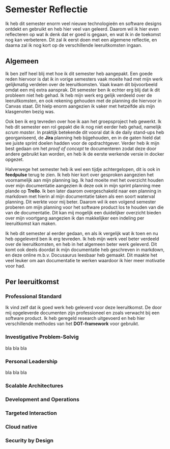 # Semester Reflectie
Ik heb dit semester enorm veel nieuwe technologieën en software designs ontdekt en gebruikt en heb hier veel van geleerd. Daarom wil ik hier even reflecteren op wat ik denk dat er goed is gegaan, en wat ik in de toekomst nog kan verbeteren. Dit zal ik eerst doen met een algemene reflectie, en daarna zal ik nog kort op de verschillende leeruitkomsten ingaan.

## Algemeen
Ik ben zelf heel blij met hoe ik dit semester heb aangepakt. Een goede reden hiervoor is dat ik in vorige semesters vaak moeite had met mijn werk gelijkmatig verdelen over de leeruitkomsten. Vaak kwam dit bijvoorbeeld omdat een mij extra aansprak. Dit semester ben ik echter erg blij dat ik dit probleem niet heb gehad. Ik heb mijn werk erg gelijk verdeeld over de leeruitkomsten, en ook rekening gehouden met de planning die hiervoor in Canvas staat. Dit hielp enorm aangezien ik vaker met hetzelfde als mijn klasgenoten bezig was. 

Ook ben ik erg tevreden over hoe ik aan het groepsproject heb gewerkt. Ik heb dit semester een rol gepakt die ik nog niet eerder heb gehad, namelijk *scrum master*. In praktijk betekende dit vooral dat ik de daily stand-ups heb georganiseerd, de **Jira** planning heb bijgehouden, en in de gaten hield dat we juiste sprint doelen hadden voor de opdrachtgever. Verder heb ik mijn best gedaan om het *proof of concept* te documenteren zodat deze door andere gebruikt kan worden, en heb ik de eerste werkende versie in docker opgezet. 

Halverwege het semester heb ik wel een tijdje achtergelopen, dit is ook in **feedpulse** terug te zien. Ik heb hier kort over gesproken aangezien het voornamelijk aan mijn planning lag. Ik had moeite met het overzicht houden over mijn documentatie aangezien ik deze ook in mijn sprint planning mee plande op **Trello**. Ik ben later daarom overgeschakeld naar een planning in markdown met hierin al mijn documentatie taken als een soort waterval planning. Dit werkte voor mij beter. Daarom wil ik een volgend semester proberen om mijn planning voor het software product los te houden van die van de documentatie. Dit kan mij mogelijk een duidelijker overzicht bieden over mijn voortgang aangezien ik dan makkelijker een indeling per leeruitkomst kan maken. 

Ik heb dit semester al eerder gedaan, en als ik vergelijk wat ik toen en nu heb opgeleverd ben ik erg tevreden. Ik heb mijn werk veel beter verdeeld over de leeruitkomsten, en heb in het algemeen beter werk geleverd. Dit komt ook deels doordat ik mijn documentatie heb geschreven in markdown, en deze online m.b.v. Docusaurus leesbaar heb gemaakt. Dit maakte het veel leuker om aan documentatie te werken waardoor ik hier meer motivatie voor had.

## Per leeruitkomst

### Professional Standard
Ik vind zelf dat ik goed werk heb geleverd voor deze leeruitkomst. De door mij opgeleverde documenten zijn professioneel en zoals verwacht bij een software product. Ik heb geregeld research uitgevoerd en heb hier verschillende methodes van het **DOT-framework** voor gebruikt. 

### Investigative Problem-Solvig
bla bla bla


### Personal Leadership
bla bla bla


### Scalable Architectures


### Development and Operations


### Targeted Interaction


### Cloud native


### Security by Design